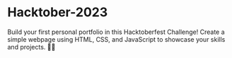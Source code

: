 # Hacktober-2023
Build your first personal portfolio in this Hacktoberfest Challenge! Create a simple webpage using HTML, CSS, and JavaScript to showcase your skills and projects. 🚀🌐
